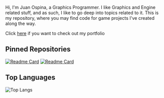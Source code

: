 
Hi,
I'm Juan Ospina, a Graphics Programmer. I like Graphics and Engine related stuff, and as such, I like to go deep into topics related to it. This is my repository, where you may find code for game projects I've created along the way.

Click [here](https://juanospinab.com) if you want to check out my portfolio

## Pinned Repositories
[![Readme Card](https://github-readme-stats.vercel.app/api/pin/?username=mrfreedeer&repo=Guildhall-Projects)](https://github.com/mrfreedeer/Guildhall-Projects)
[![Readme Card](https://github-readme-stats.vercel.app/api/pin/?username=mrfreedeer&repo=Guildhall-Engine)](https://github.com/mrfreedeer/Guildhall-Engine)


## Top Languages
![Top Langs](https://github-readme-stats.vercel.app/api/top-langs/?username=mrfreedeer&layout=compact)
